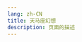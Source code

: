 ```yaml
---
lang: zh-CN  
title: 天马座幻想  
description: 页面的描述
---
```



<MusicPlayer musicId="26584819" :lyricData="lyricData" musicSrc="https://oss-xuxin.oss-cn-beijing.aliyuncs.com/blog/music/MAKE-UP%2C%E5%B1%B1%E7%94%B0%E4%BF%A1%E5%A4%AB%20-%20%E3%83%9A%E3%82%AC%E3%82%B5%E3%82%B9%E5%B9%BB%E6%83%B3.mp3" style="margin:0 auto" theme="borealis"></MusicPlayer>

<br>


<script>
export default {
    data() {
        return {
          lyricData: {
                "id":"26584819",
                "title":"ペガサス幻想",
                "artist":"MAKE-UP",
                "album":"聖闘士星矢",
                "cover":"https://p1.music.126.net/5To0laItcc_PXxY8WNyauQ==/4446425022736417.jpg?param=250y250",
                "lyric":"[00:00.000] 作词 : 竜真知子\n[00:01.000] 作曲 : 松泽浩明/山田信夫\n[00:02.000] 编曲 : MAKE-UP\n[00:06.400]抱きしめた 心の小宇宙(コスモ)\n[00:19.140]熱く 燃やせ 奇跡を起こせ\n[00:24.660]傷ついた ままじゃいないと\n[00:30.610]誓い合った 遥かな銀河\n[00:37.540]ペガサス幻想(ファンタジー) そうさ 夢だけは\n[00:42.420]誰も奪えない 心の翼だから\n[00:48.370]聖闘士星矢 少年はみんな\n[00:53.980]聖闘士星矢 明日の勇者 OH YEAH!\n[00:59.900]聖闘士星矢 ぺガサスのように\n[01:05.670]聖闘士星矢 今こそ はばたけ\n[01:20.920]どこまでも 輝く空に\n[01:26.830]お前だけの 星座を目指せ\n[01:32.790]その日まで 負けられないさ\n[01:38.480]命赌けて 挑んだバトル\n[01:45.610]ペガサス幻想(ファンタジー) 誰もが 夢見る\n[01:50.460]自由という 翼広げ 駆けてゆけ\n[01:56.300]聖闘士星矢 少年はみんな\n[02:02.110]聖闘士星矢 孤独な戦士 OH YEAH!\n[02:07.960]聖闘士星矢 ぺガサスのように\n[02:13.660]聖闘士星矢 今こそ はばたけ\n[02:42.070]ペガサス幻想(ファンタジー) そうさ 夢だけは\n[02:46.900]誰も奪えない 心の翼だから\n[02:55.800]聖闘士星矢 少年はみんな\n[03:01.390]聖闘士星矢 明日の勇者 OH YEAH!\n[03:07.400]聖闘士星矢 ぺガサスのように\n[03:13.040]聖闘士星矢 今こそ はばたけ\n",
                "sub_lyric":"[by:枫紫痕]\n[00:06.400]紧紧拥抱 心灵的小宇宙\n[00:19.140]炽热燃烧 唤发奇迹\n[00:24.660]不能就这样的受伤\n[00:30.610]互相发誓过的 在遥远的银河\n[00:37.540]天马座的幻想 没错 只有梦想\n[00:42.420]是谁也夺不走的 因为这是心灵的翅膀\n[00:48.370]圣斗士星矢 少年的我们\n[00:53.980]圣斗士星矢 明天的勇者 OH YEAH!\n[00:59.900]圣斗士星矢 就像天马一样\n[01:05.670]圣斗士星矢 现在就 展翅高飞吧\n[01:20.920]无论到哪里都是 闪耀的星空\n[01:26.830]向着只属于你的星座\n[01:32.790]直到那一天为止 决不能认输\n[01:38.480]赌上生命去挑战\n[01:45.610]天马座的幻想 谁都可以梦见\n[01:50.460]展开自由的翅膀 翱翔吧\n[01:56.300]圣斗士星矢 少年的我们\n[02:02.110]圣斗士星矢 孤独的战士 OH YEAH!\n[02:07.960]圣斗士星矢 就像天马一样\n[02:13.660]圣斗士星矢 现在就 展翅高飞吧\n[02:42.070]天马座的幻想 没错 只有梦想\n[02:46.900]是谁也夺不走的 因为这是心灵的翅膀\n[02:55.800]圣斗士星矢 少年的我们\n[03:01.390]圣斗士星矢 明天的勇者 OH YEAH!\n[03:07.400]圣斗士星矢 就像天马一样\n[03:13.040]圣斗士星矢 现在就 展翅高飞吧\n",
                "link":"https://music.163.com/song/media/outer/url?id=26584819",
                "served":false,
                "cached":true
            }
        }
    }
}
</script>

<Comment></Comment>
